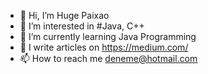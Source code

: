 - 👋 Hi, I’m Huge Paixao
- 👀 I’m interested in #Java, C++
- 🌱 I’m currently learning Java Programming
- 📝 I write articles on https://medium.com/
- 📫 How to reach me deneme@hotmail.com


